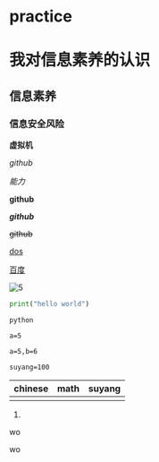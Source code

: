 # practice

# 我对信息素养的认识

## 信息素养

### 信息安全风险

**虚拟机**

*github*

*能力*

**github**

***github***

~~github~~

<u>dos</u>

[百度]()

![5]()

```python
print("hello world")

```

`python`

`a=5`

`a=5,b=6`

`suyang=100`

| chinese | math | suyang |
| ------- | ---- | ------ |
|         |      |        |

1. 



wo

wo